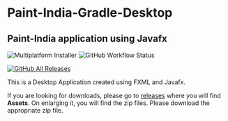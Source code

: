 # Paint-India-Gradle-Desktop
## Paint-India application using Javafx

![Multiplatform Installer](https://github.com/Srijan-Sengupta/Paint-India-Gradle-Desktop/workflows/Multiplatform%20Installer/badge.svg?branch=master)
![GitHub Workflow Status](https://img.shields.io/github/workflow/status/Srijan-Sengupta/Paint-India-Gradle-Desktop/Java%20CI%20with%20Gradle?label=Build&style=plastic)

[![GitHub All Releases](https://img.shields.io/github/downloads/Srijan-Sengupta/Paint-India-Gradle-Desktop/total)](https://github.com/Srijan-Sengupta/Paint-India-Gradle-Desktop/releases)

This is a Desktop Application created using FXML and Javafx.

If you are looking for downloads, please go to [releases](https://github.com/srijansgupta/Paint-India-Gradle-Desktop/releases) where you will find **Assets**.
On enlarging it, you will find the zip files. Please download the appropriate zip file. 
